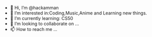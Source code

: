 - 👋 Hi, I’m @hackamman
- 👀 I’m interested in:Coding,Music,Anime and Learning new things.
- 🌱 I’m currently learning: CS50 
- 💞️ I’m looking to collaborate on ...
- 📫 How to reach me ...

<!---
hackamman/hackamman is a ✨ special ✨ repository because its `README.md` (this file) appears on your GitHub profile.
You can click the Preview link to take a look at your changes.
--->
